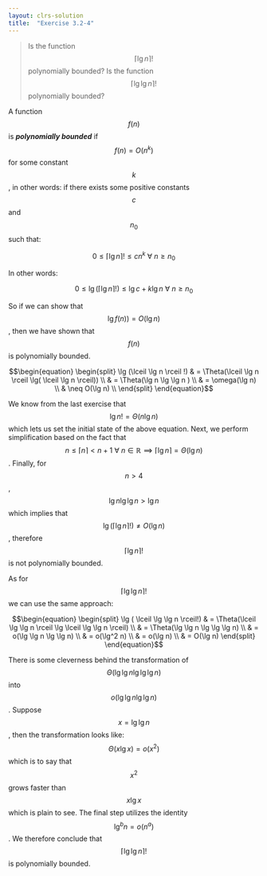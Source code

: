 ```yaml
---
layout: clrs-solution
title:  "Exercise 3.2-4"
---
```

>Is the function $$\lceil \lg n \rceil !$$ polynomially bounded? Is the function $$\lceil \lg \lg n \rceil!$$ polynomially bounded?

A function $$f(n)$$ is ***polynomially bounded*** if $$f(n) = O(n^k)$$ for some constant $$k$$, in other words: if there exists some positive constants $$c$$ and $$n_0$$ such that: 

$$0 \leq \lceil \lg n \rceil ! \leq cn^k \ \forall \ n \geq n_0$$

In other words:

$$0 \leq \lg (\lceil \lg n \rceil !) \leq \lg c + k \lg n \ \forall \ n \geq n_0$$

So if we can show that $$\lg f(n)) = O(\lg n)$$, then we have shown that $$f(n)$$ is polynomially bounded.

$$\begin{equation}
\begin{split}
\lg (\lceil \lg n \rceil !) & = \Theta(\lceil \lg n \rceil \lg( \lceil \lg n \rceil)) \\
& = \Theta(\lg n \lg \lg n ) \\
& = \omega(\lg n) \\
& \neq O(\lg n) \\
\end{split}
\end{equation}$$

We know from the last exercise that $$ \lg n ! = \Theta(n \lg n)$$ which lets us set the initial state of the above equation. Next, we perform simplification based on the fact that $$n \leq \lceil n \rceil < n + 1 \ \forall \ n \in \mathbb{R} \implies \lceil \lg n \rceil = \Theta(\lg n)$$. Finally, for $$n > 4$$, $$\lg n \lg \lg n > \lg n$$ which implies that $$\lg (\lceil \lg n \rceil !) \neq O(\lg n) $$, therefore $$\lceil \lg n \rceil !$$ is not polynomially bounded.

As for $$\lceil \lg \lg n \rceil !$$ we can use the same approach:

$$\begin{equation}
\begin{split}
\lg ( \lceil \lg \lg n \rceil!) & = \Theta(\lceil \lg \lg n \rceil \lg \lceil \lg \lg n \rceil) \\
& = \Theta(\lg \lg n \lg \lg \lg n) \\
& = o(\lg \lg n \lg \lg n) \\
& = o(\lg^2 n) \\
& = o(\lg n) \\ 
& = O(\lg n)
\end{split}
\end{equation}$$

There is some cleverness behind the transformation of $$\Theta(\lg \lg n \lg \lg \lg n)$$ into $$o(\lg \lg n \lg \lg n)$$. Suppose $$x = \lg \lg n$$, then the transformation looks like: $$\Theta(x \lg x) = o(x^2)$$ which is to say that $$x^2$$ grows faster than $$x \lg x$$ which is plain to see. The final step utilizes the identity $$\lg^bn = o(n^a)$$. We therefore conclude that $$\lceil \lg \lg n \rceil !$$ is polynomially bounded.